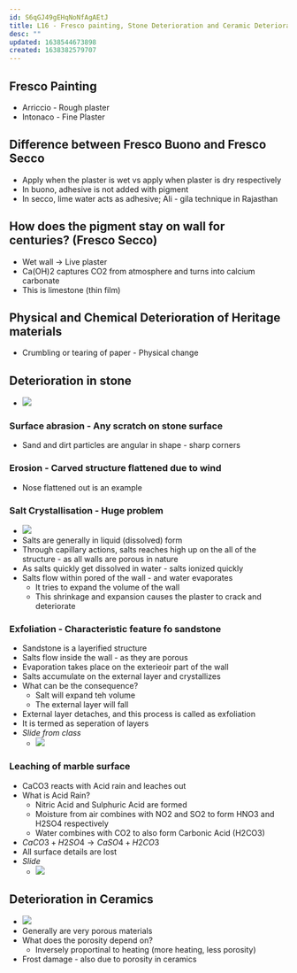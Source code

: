 ```yaml
---
id: S6qGJ49gEHqNoNfAgAEtJ
title: L16 - Fresco painting, Stone Deterioration and Ceramic Deterioration
desc: ""
updated: 1638544673898
created: 1638382579707
---
```


## Fresco Painting

- Arriccio - Rough plaster
- Intonaco - Fine Plaster

## Difference between Fresco Buono and Fresco Secco

- Apply when the plaster is wet vs apply when plaster is dry respectively
- In buono, adhesive is not added with pigment
- In secco, lime water acts as adhesive; Ali - gila technique in Rajasthan

## How does the pigment stay on wall for centuries? (Fresco Secco)

- Wet wall -> Live plaster
- Ca(OH)2 captures CO2 from atmosphere and turns into calcium carbonate
- This is limestone (thin film)

## Physical and Chemical Deterioration of Heritage materials

- Crumbling or tearing of paper - Physical change

## Deterioration in stone

- ![](/assets/images/2021-12-03-20-15-23.png)

### Surface abrasion - Any scratch on stone surface

- Sand and dirt particles are angular in shape - sharp corners

### Erosion - Carved structure flattened due to wind

- Nose flattened out is an example

### Salt Crystallisation - Huge problem

- ![](/assets/images/2021-12-03-20-17-36.png)
- Salts are generally in liquid (dissolved) form
- Through capillary actions, salts reaches high up on the all of the structure - as all walls are porous in nature
- As salts quickly get dissolved in water - salts ionized quickly
- Salts flow within pored of the wall - and water evaporates
  - It tries to expand the volume of the wall
  - This shrinkage and expansion causes the plaster to crack and deteriorate

### Exfoliation - Characteristic feature fo sandstone

- Sandstone is a layerified structure
- Salts flow inside the wall - as they are porous
- Evaporation takes place on the exterieoir part of the wall
- Salts accumulate on the external layer and crystallizes
- What can be the consequence?
  - Salt will expand teh volume
  - The external layer will fall
- External layer detaches, and this process is called as exfoliation
- It is termed as seperation of layers
- _Slide from class_
  - ![](/assets/images/2021-12-03-20-28-14.png)

### Leaching of marble surface

- CaCO3 reacts with Acid rain and leaches out
- What is Acid Rain?
  - Nitric Acid and Sulphuric Acid are formed
  - Moisture from air combines with NO2 and SO2 to form HNO3 and H2SO4 respectively
  - Water combines with CO2 to also form Carbonic Acid (H2CO3)
- $CaCO3 + H2SO4 \rightarrow CaSO4 + H2CO3$
- All surface details are lost
- _Slide_
  - ![](/assets/images/2021-12-03-20-33-57.png)

## Deterioration in Ceramics

- ![](/assets/images/2021-12-03-20-34-23.png)
- Generally are very porous materials
- What does the porosity depend on?
  - Inversely proportinal to heating (more heating, less porosity)
- Frost damage - also due to porosity in ceramics
